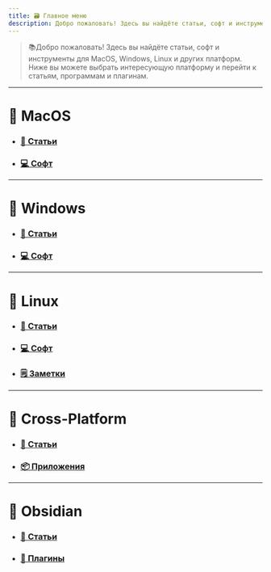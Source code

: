 ```yaml
---
title: 🗃️ Главное меню
description: Добро пожаловать! Здесь вы найдёте статьи, софт и инструменты для MacOS, Windows, Linux и других платформ.
---
```

<style>
.page-listing {
  display: none; 
}
.popover {
  display: none;    
}
</style>


> 📚Добро пожаловать! Здесь вы найдёте статьи, софт и инструменты для MacOS, Windows, Linux и других платформ.
> Ниже вы можете выбрать интересующую платформу и перейти к статьям, программам и плагинам.

<hr>

<h1 class="article-title">📂 MacOS</h1>

<div>
  <ul class="section-ul">
    <li class="section-li">
      <div class="section">
        <div></div>
        <div class="desc">
          <h3>
            <a href="/MacOS/articles/" class="internal">📝 Статьи</a>
          </h3>
        </div>
        <ul class="tags"></ul>
      </div>
    </li>
    <li class="section-li">
      <div class="section">
        <div></div>
        <div class="desc">
          <h3>
            <a href="/MacOS/soft/" class="internal">💻 Софт</a>
          </h3>
        </div>
        <ul class="tags"></ul>
      </div>
    </li>
  </ul>
</div>

<hr>

<h1 class="article-title">📂 Windows</h1>

<div>
  <ul class="section-ul">
    <li class="section-li">
      <div class="section">
        <div></div>
        <div class="desc">
          <h3>
            <a href="/Windows/articles/" class="internal">📝 Статьи</a>
          </h3>
        </div>
        <ul class="tags"></ul>
      </div>
    </li>
    <li class="section-li">
      <div class="section">
        <div></div>
        <div class="desc">
          <h3>
            <a href="/Windows/soft/" class="internal">💻 Софт</a>
          </h3>
        </div>
        <ul class="tags"></ul>
      </div>
    </li>
  </ul>
</div>

<hr>

<h1 class="article-title">📂 Linux</h1>

<div>
  <ul class="section-ul">
    <li class="section-li">
      <div class="section">
        <div></div>
        <div class="desc">
          <h3>
            <a href="/Linux/articles/" class="internal">📝 Статьи</a>
          </h3>
        </div>
        <ul class="tags"></ul>
      </div>
    </li>
    <li class="section-li">
      <div class="section">
        <div></div>
        <div class="desc">
          <h3>
            <a href="/Linux/soft/" class="internal">💻 Софт</a>
          </h3>
        </div>
        <ul class="tags"></ul>
      </div>
    </li>
    <li class="section-li">
      <div class="section">
        <div></div>
        <div class="desc">
          <h3>
            <a href="/Linux/notes/" class="internal">🗒️ Заметки</a>
          </h3>
        </div>
        <ul class="tags"></ul>
      </div>
    </li>
  </ul>
</div>

<hr>

<h1 class="article-title">📂 Cross-Platform</h1>

<div>
  <ul class="section-ul">
    <li class="section-li">
      <div class="section">
        <div></div>
        <div class="desc">
          <h3>
            <a href="/Cross-Platform/articles/" class="internal">📝 Статьи</a>
          </h3>
        </div>
        <ul class="tags"></ul>
      </div>
    </li>
    <li class="section-li">
      <div class="section">
        <div></div>
        <div class="desc">
          <h3>
            <a href="/Cross-Platform/soft/" class="internal">📦 Приложения</a>
          </h3>
        </div>
        <ul class="tags"></ul>
      </div>
    </li>
  </ul>
</div>

<hr>

<h1 class="article-title">📂 Obsidian</h1>

<div>
  <ul class="section-ul">
    <li class="section-li">
      <div class="section">
        <div></div>
        <div class="desc">
          <h3>
            <a href="/Obsidian/articles/" class="internal">📝 Статьи</a>
          </h3>
        </div>
        <ul class="tags"></ul>
      </div>
    </li>
    <li class="section-li">
      <div class="section">
        <div></div>
        <div class="desc">
          <h3>
            <a href="/Obsidian/soft/" class="internal">🧩 Плагины</a>
          </h3>
        </div>
        <ul class="tags"></ul>
      </div>
    </li>
  </ul>
</div>


